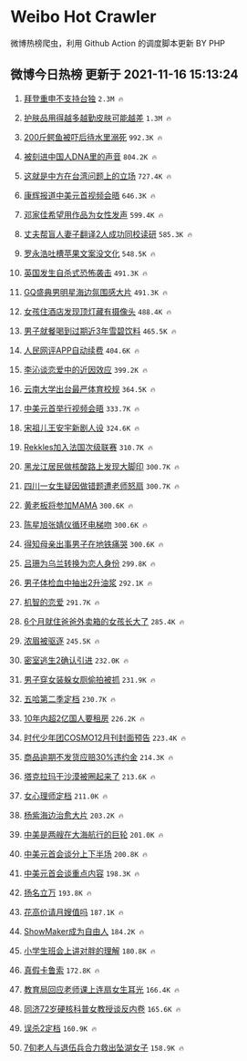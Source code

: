 # Weibo Hot Crawler 



微博热榜爬虫，利用 Github Action 的调度脚本更新 BY PHP 


## 微博今日热榜 更新于 2021-11-16 15:13:24 
1. [拜登重申不支持台独](https://s.weibo.com/weibo?q=%23%E6%8B%9C%E7%99%BB%E9%87%8D%E7%94%B3%E4%B8%8D%E6%94%AF%E6%8C%81%E5%8F%B0%E7%8B%AC%23&Refer=top) `2.3M 🔥` 

1. [护肤品用得越多越勤皮肤可能越差](https://s.weibo.com/weibo?q=%23%E6%8A%A4%E8%82%A4%E5%93%81%E7%94%A8%E5%BE%97%E8%B6%8A%E5%A4%9A%E8%B6%8A%E5%8B%A4%E7%9A%AE%E8%82%A4%E5%8F%AF%E8%83%BD%E8%B6%8A%E5%B7%AE%23&Refer=top) `1.3M 🔥` 

1. [200斤鳄鱼被吓后待水里溺死](https://s.weibo.com/weibo?q=%23200%E6%96%A4%E9%B3%84%E9%B1%BC%E8%A2%AB%E5%90%93%E5%90%8E%E5%BE%85%E6%B0%B4%E9%87%8C%E6%BA%BA%E6%AD%BB%23&Refer=top) `992.3K 🔥` 

1. [被刻进中国人DNA里的声音](https://s.weibo.com/weibo?q=%23%E8%A2%AB%E5%88%BB%E8%BF%9B%E4%B8%AD%E5%9B%BD%E4%BA%BADNA%E9%87%8C%E7%9A%84%E5%A3%B0%E9%9F%B3%23&Refer=top) `804.2K 🔥` 

1. [这就是中方在台湾问题上的立场](https://s.weibo.com/weibo?q=%23%E8%BF%99%E5%B0%B1%E6%98%AF%E4%B8%AD%E6%96%B9%E5%9C%A8%E5%8F%B0%E6%B9%BE%E9%97%AE%E9%A2%98%E4%B8%8A%E7%9A%84%E7%AB%8B%E5%9C%BA%23&Refer=top) `727.4K 🔥` 

1. [康辉报道中美元首视频会晤](https://s.weibo.com/weibo?q=%23%E5%BA%B7%E8%BE%89%E6%8A%A5%E9%81%93%E4%B8%AD%E7%BE%8E%E5%85%83%E9%A6%96%E8%A7%86%E9%A2%91%E4%BC%9A%E6%99%A4%23&Refer=top) `646.3K 🔥` 

1. [邓家佳希望用作品为女性发声](https://s.weibo.com/weibo?q=%23%E9%82%93%E5%AE%B6%E4%BD%B3%E5%B8%8C%E6%9C%9B%E7%94%A8%E4%BD%9C%E5%93%81%E4%B8%BA%E5%A5%B3%E6%80%A7%E5%8F%91%E5%A3%B0%23&Refer=top) `599.4K 🔥` 

1. [丈夫帮盲人妻子翻译2人成功同校读研](https://s.weibo.com/weibo?q=%23%E4%B8%88%E5%A4%AB%E5%B8%AE%E7%9B%B2%E4%BA%BA%E5%A6%BB%E5%AD%90%E7%BF%BB%E8%AF%912%E4%BA%BA%E6%88%90%E5%8A%9F%E5%90%8C%E6%A0%A1%E8%AF%BB%E7%A0%94%23&Refer=top) `585.3K 🔥` 

1. [罗永浩吐槽苹果文案没文化](https://s.weibo.com/weibo?q=%23%E7%BD%97%E6%B0%B8%E6%B5%A9%E5%90%90%E6%A7%BD%E8%8B%B9%E6%9E%9C%E6%96%87%E6%A1%88%E6%B2%A1%E6%96%87%E5%8C%96%23&Refer=top) `548.5K 🔥` 

1. [英国发生自杀式恐怖袭击](https://s.weibo.com/weibo?q=%23%E8%8B%B1%E5%9B%BD%E5%8F%91%E7%94%9F%E8%87%AA%E6%9D%80%E5%BC%8F%E6%81%90%E6%80%96%E8%A2%AD%E5%87%BB%23&Refer=top) `491.3K 🔥` 

1. [GQ盛典男明星海边氛围感大片](https://s.weibo.com/weibo?q=%23GQ%E7%9B%9B%E5%85%B8%E7%94%B7%E6%98%8E%E6%98%9F%E6%B5%B7%E8%BE%B9%E6%B0%9B%E5%9B%B4%E6%84%9F%E5%A4%A7%E7%89%87%23&Refer=top) `491.3K 🔥` 

1. [女孩住酒店发现顶灯藏有摄像头](https://s.weibo.com/weibo?q=%23%E5%A5%B3%E5%AD%A9%E4%BD%8F%E9%85%92%E5%BA%97%E5%8F%91%E7%8E%B0%E9%A1%B6%E7%81%AF%E8%97%8F%E6%9C%89%E6%91%84%E5%83%8F%E5%A4%B4%23&Refer=top) `488.4K 🔥` 

1. [男子就餐喝到过期近3年雪碧饮料](https://s.weibo.com/weibo?q=%23%E7%94%B7%E5%AD%90%E5%B0%B1%E9%A4%90%E5%96%9D%E5%88%B0%E8%BF%87%E6%9C%9F%E8%BF%913%E5%B9%B4%E9%9B%AA%E7%A2%A7%E9%A5%AE%E6%96%99%23&Refer=top) `465.5K 🔥` 

1. [人民网评APP自动续费](https://s.weibo.com/weibo?q=%23%E4%BA%BA%E6%B0%91%E7%BD%91%E8%AF%84APP%E8%87%AA%E5%8A%A8%E7%BB%AD%E8%B4%B9%23&Refer=top) `404.6K 🔥` 

1. [李沁谈恋爱中的近因效应](https://s.weibo.com/weibo?q=%23%E6%9D%8E%E6%B2%81%E8%B0%88%E6%81%8B%E7%88%B1%E4%B8%AD%E7%9A%84%E8%BF%91%E5%9B%A0%E6%95%88%E5%BA%94%23&Refer=top) `399.2K 🔥` 

1. [云南大学出台最严体育校规](https://s.weibo.com/weibo?q=%23%E4%BA%91%E5%8D%97%E5%A4%A7%E5%AD%A6%E5%87%BA%E5%8F%B0%E6%9C%80%E4%B8%A5%E4%BD%93%E8%82%B2%E6%A0%A1%E8%A7%84%23&Refer=top) `364.5K 🔥` 

1. [中美元首举行视频会晤](https://s.weibo.com/weibo?q=%23%E4%B8%AD%E7%BE%8E%E5%85%83%E9%A6%96%E4%B8%BE%E8%A1%8C%E8%A7%86%E9%A2%91%E4%BC%9A%E6%99%A4%23&Refer=top) `333.7K 🔥` 

1. [宋祖儿王安宇新剧人设](https://s.weibo.com/weibo?q=%23%E5%AE%8B%E7%A5%96%E5%84%BF%E7%8E%8B%E5%AE%89%E5%AE%87%E6%96%B0%E5%89%A7%E4%BA%BA%E8%AE%BE%23&Refer=top) `324.6K 🔥` 

1. [Rekkles加入法国次级联赛](https://s.weibo.com/weibo?q=%23Rekkles%E5%8A%A0%E5%85%A5%E6%B3%95%E5%9B%BD%E6%AC%A1%E7%BA%A7%E8%81%94%E8%B5%9B%23&Refer=top) `310.7K 🔥` 

1. [黑龙江居民做核酸路上发现大脚印](https://s.weibo.com/weibo?q=%23%E9%BB%91%E9%BE%99%E6%B1%9F%E5%B1%85%E6%B0%91%E5%81%9A%E6%A0%B8%E9%85%B8%E8%B7%AF%E4%B8%8A%E5%8F%91%E7%8E%B0%E5%A4%A7%E8%84%9A%E5%8D%B0%23&Refer=top) `300.7K 🔥` 

1. [四川一女生疑因做错题遭老师怒扇](https://s.weibo.com/weibo?q=%23%E5%9B%9B%E5%B7%9D%E4%B8%80%E5%A5%B3%E7%94%9F%E7%96%91%E5%9B%A0%E5%81%9A%E9%94%99%E9%A2%98%E9%81%AD%E8%80%81%E5%B8%88%E6%80%92%E6%89%87%23&Refer=top) `300.7K 🔥` 

1. [黄老板将参加MAMA](https://s.weibo.com/weibo?q=%23%E9%BB%84%E8%80%81%E6%9D%BF%E5%B0%86%E5%8F%82%E5%8A%A0MAMA%23&Refer=top) `300.6K 🔥` 

1. [陈星旭张婧仪循环电梯吻](https://s.weibo.com/weibo?q=%23%E9%99%88%E6%98%9F%E6%97%AD%E5%BC%A0%E5%A9%A7%E4%BB%AA%E5%BE%AA%E7%8E%AF%E7%94%B5%E6%A2%AF%E5%90%BB%23&Refer=top) `300.6K 🔥` 

1. [得知母亲出事男子在地铁痛哭](https://s.weibo.com/weibo?q=%23%E5%BE%97%E7%9F%A5%E6%AF%8D%E4%BA%B2%E5%87%BA%E4%BA%8B%E7%94%B7%E5%AD%90%E5%9C%A8%E5%9C%B0%E9%93%81%E7%97%9B%E5%93%AD%23&Refer=top) `300.6K 🔥` 

1. [吕珊为乌兰转换为恋人身份](https://s.weibo.com/weibo?q=%23%E5%90%95%E7%8F%8A%E4%B8%BA%E4%B9%8C%E5%85%B0%E8%BD%AC%E6%8D%A2%E4%B8%BA%E6%81%8B%E4%BA%BA%E8%BA%AB%E4%BB%BD%23&Refer=top) `299.8K 🔥` 

1. [男子体检血中抽出2升油浆](https://s.weibo.com/weibo?q=%23%E7%94%B7%E5%AD%90%E4%BD%93%E6%A3%80%E8%A1%80%E4%B8%AD%E6%8A%BD%E5%87%BA2%E5%8D%87%E6%B2%B9%E6%B5%86%23&Refer=top) `292.1K 🔥` 

1. [机智的恋爱](https://s.weibo.com/weibo?q=%E6%9C%BA%E6%99%BA%E7%9A%84%E6%81%8B%E7%88%B1&Refer=top) `291.7K 🔥` 

1. [6个月就住爸爸外卖箱的女孩长大了](https://s.weibo.com/weibo?q=%236%E4%B8%AA%E6%9C%88%E5%B0%B1%E4%BD%8F%E7%88%B8%E7%88%B8%E5%A4%96%E5%8D%96%E7%AE%B1%E7%9A%84%E5%A5%B3%E5%AD%A9%E9%95%BF%E5%A4%A7%E4%BA%86%23&Refer=top) `285.4K 🔥` 

1. [浓眉被驱逐](https://s.weibo.com/weibo?q=%23%E6%B5%93%E7%9C%89%E8%A2%AB%E9%A9%B1%E9%80%90%23&Refer=top) `245.5K 🔥` 

1. [密室逃生2确认引进](https://s.weibo.com/weibo?q=%23%E5%AF%86%E5%AE%A4%E9%80%83%E7%94%9F2%E7%A1%AE%E8%AE%A4%E5%BC%95%E8%BF%9B%23&Refer=top) `232.0K 🔥` 

1. [男子穿女装躲女厕偷拍被抓](https://s.weibo.com/weibo?q=%23%E7%94%B7%E5%AD%90%E7%A9%BF%E5%A5%B3%E8%A3%85%E8%BA%B2%E5%A5%B3%E5%8E%95%E5%81%B7%E6%8B%8D%E8%A2%AB%E6%8A%93%23&Refer=top) `231.9K 🔥` 

1. [五哈第二季定档](https://s.weibo.com/weibo?q=%23%E4%BA%94%E5%93%88%E7%AC%AC%E4%BA%8C%E5%AD%A3%E5%AE%9A%E6%A1%A3%23&Refer=top) `230.7K 🔥` 

1. [10年内超2亿国人要租房](https://s.weibo.com/weibo?q=%2310%E5%B9%B4%E5%86%85%E8%B6%852%E4%BA%BF%E5%9B%BD%E4%BA%BA%E8%A6%81%E7%A7%9F%E6%88%BF%23&Refer=top) `226.2K 🔥` 

1. [时代少年团COSMO12月刊封面预告](https://s.weibo.com/weibo?q=%23%E6%97%B6%E4%BB%A3%E5%B0%91%E5%B9%B4%E5%9B%A2COSMO12%E6%9C%88%E5%88%8A%E5%B0%81%E9%9D%A2%E9%A2%84%E5%91%8A%23&Refer=top) `223.4K 🔥` 

1. [商品逾期不发货应赔30%违约金](https://s.weibo.com/weibo?q=%23%E5%95%86%E5%93%81%E9%80%BE%E6%9C%9F%E4%B8%8D%E5%8F%91%E8%B4%A7%E5%BA%94%E8%B5%9430%25%E8%BF%9D%E7%BA%A6%E9%87%91%23&Refer=top) `214.3K 🔥` 

1. [塔克拉玛干沙漠被圈起来了](https://s.weibo.com/weibo?q=%23%E5%A1%94%E5%85%8B%E6%8B%89%E7%8E%9B%E5%B9%B2%E6%B2%99%E6%BC%A0%E8%A2%AB%E5%9C%88%E8%B5%B7%E6%9D%A5%E4%BA%86%23&Refer=top) `213.6K 🔥` 

1. [女心理师定档](https://s.weibo.com/weibo?q=%23%E5%A5%B3%E5%BF%83%E7%90%86%E5%B8%88%E5%AE%9A%E6%A1%A3%23&Refer=top) `211.0K 🔥` 

1. [杨紫海边治愈大片](https://s.weibo.com/weibo?q=%23%E6%9D%A8%E7%B4%AB%E6%B5%B7%E8%BE%B9%E6%B2%BB%E6%84%88%E5%A4%A7%E7%89%87%23&Refer=top) `203.2K 🔥` 

1. [中美是两艘在大海航行的巨轮](https://s.weibo.com/weibo?q=%23%E4%B8%AD%E7%BE%8E%E6%98%AF%E4%B8%A4%E8%89%98%E5%9C%A8%E5%A4%A7%E6%B5%B7%E8%88%AA%E8%A1%8C%E7%9A%84%E5%B7%A8%E8%BD%AE%23&Refer=top) `201.0K 🔥` 

1. [中美元首会谈分上下半场](https://s.weibo.com/weibo?q=%23%E4%B8%AD%E7%BE%8E%E5%85%83%E9%A6%96%E4%BC%9A%E8%B0%88%E5%88%86%E4%B8%8A%E4%B8%8B%E5%8D%8A%E5%9C%BA%23&Refer=top) `200.8K 🔥` 

1. [中美元首会谈重点内容](https://s.weibo.com/weibo?q=%23%E4%B8%AD%E7%BE%8E%E5%85%83%E9%A6%96%E4%BC%9A%E8%B0%88%E9%87%8D%E7%82%B9%E5%86%85%E5%AE%B9%23&Refer=top) `198.3K 🔥` 

1. [扬名立万](https://s.weibo.com/weibo?q=%E6%89%AC%E5%90%8D%E7%AB%8B%E4%B8%87&Refer=top) `193.8K 🔥` 

1. [花高价请月嫂值吗](https://s.weibo.com/weibo?q=%23%E8%8A%B1%E9%AB%98%E4%BB%B7%E8%AF%B7%E6%9C%88%E5%AB%82%E5%80%BC%E5%90%97%23&Refer=top) `187.1K 🔥` 

1. [ShowMaker成为自由人](https://s.weibo.com/weibo?q=%23ShowMaker%E6%88%90%E4%B8%BA%E8%87%AA%E7%94%B1%E4%BA%BA%23&Refer=top) `184.2K 🔥` 

1. [小学生班会上讲对胖的理解](https://s.weibo.com/weibo?q=%23%E5%B0%8F%E5%AD%A6%E7%94%9F%E7%8F%AD%E4%BC%9A%E4%B8%8A%E8%AE%B2%E5%AF%B9%E8%83%96%E7%9A%84%E7%90%86%E8%A7%A3%23&Refer=top) `180.8K 🔥` 

1. [真假卡鲁索](https://s.weibo.com/weibo?q=%23%E7%9C%9F%E5%81%87%E5%8D%A1%E9%B2%81%E7%B4%A2%23&Refer=top) `172.8K 🔥` 

1. [教育局回应老师课上连扇女生耳光](https://s.weibo.com/weibo?q=%23%E6%95%99%E8%82%B2%E5%B1%80%E5%9B%9E%E5%BA%94%E8%80%81%E5%B8%88%E8%AF%BE%E4%B8%8A%E8%BF%9E%E6%89%87%E5%A5%B3%E7%94%9F%E8%80%B3%E5%85%89%23&Refer=top) `166.4K 🔥` 

1. [同济72岁硬核科普女教授谈反内卷](https://s.weibo.com/weibo?q=%23%E5%90%8C%E6%B5%8E72%E5%B2%81%E7%A1%AC%E6%A0%B8%E7%A7%91%E6%99%AE%E5%A5%B3%E6%95%99%E6%8E%88%E8%B0%88%E5%8F%8D%E5%86%85%E5%8D%B7%23&Refer=top) `165.6K 🔥` 

1. [误杀2定档](https://s.weibo.com/weibo?q=%23%E8%AF%AF%E6%9D%802%E5%AE%9A%E6%A1%A3%23&Refer=top) `160.9K 🔥` 

1. [7旬老人与退伍兵合力救出坠湖女子](https://s.weibo.com/weibo?q=%237%E6%97%AC%E8%80%81%E4%BA%BA%E4%B8%8E%E9%80%80%E4%BC%8D%E5%85%B5%E5%90%88%E5%8A%9B%E6%95%91%E5%87%BA%E5%9D%A0%E6%B9%96%E5%A5%B3%E5%AD%90%23&Refer=top) `158.9K 🔥` 

